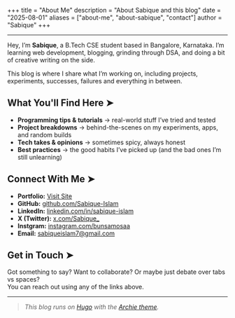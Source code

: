 +++
title = "About Me"
description = "About Sabique and this blog"
date = "2025-08-01"
aliases = ["about-me", "about-sabique", "contact"]
author = "Sabique"
+++

---

Hey, I’m **Sabique**, a B.Tech CSE student based in Bangalore, Karnataka. I’m learning web development, blogging, grinding through DSA, and doing a bit of creative writing on the side.

This blog is where I share what I’m working on, including projects, experiments, successes, failures and everything in between.

## What You'll Find Here ➤

- **Programming tips & tutorials** → real-world stuff I’ve tried and tested
- **Project breakdowns** → behind-the-scenes on my experiments, apps, and random builds
- **Tech takes & opinions** → sometimes spicy, always honest
- **Best practices** → the good habits I’ve picked up (and the bad ones I’m still unlearning)

## Connect With Me ➤

- **Portfolio:** [Visit Site](https://sabique.vercel.app/)
- **GitHub:** [github.com/Sabique-Islam](https://github.com/Sabique-Islam)  
- **LinkedIn:** [linkedin.com/in/sabique-islam](https://www.linkedin.com/in/sabique-islam/)  
- **X (Twitter):** [x.com/Sabique_](https://x.com/Sabique_)  
- **Instgram:** [instagram.com/bunsamosaa](https://www.instagram.com/bunsamosaa/)
- **Email:** [sabiqueislam7@gmail.com](mailto:sabiqueislam7@gmail.com)  

## Get in Touch ➤

Got something to say? Want to collaborate? Or maybe just debate over tabs vs spaces?  
You can reach out using any of the links above.

---

> *This blog runs on [Hugo](https://gohugo.io/) with the [Archie theme](https://github.com/athul/archie).*  